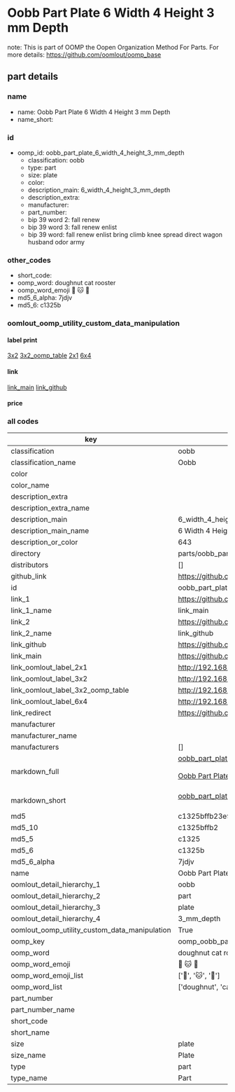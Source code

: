 # Oobb Part Plate 6 Width 4 Height 3 mm Depth  

note: This is part of OOMP the Oopen Organization Method For Parts. For more details: https://github.com/oomlout/oomp_base

##  part details
  







### name
* name: Oobb Part Plate 6 Width 4 Height 3 mm Depth
* name_short: 
### id
* oomp_id: oobb_part_plate_6_width_4_height_3_mm_depth
  * classification: oobb
  * type: part
  * size: plate
  * color: 
  * description_main: 6_width_4_height_3_mm_depth
  * description_extra: 
  * manufacturer: 
  * part_number: 
  * bip 39 word 2: fall renew
  * bip 39 word 3: fall renew enlist
  * bip 39 word: fall renew enlist bring climb knee spread direct wagon husband odor army

### other_codes
* short_code: 
* oomp_word: doughnut cat rooster
* oomp_word_emoji :doughnut: :cat: :rooster:
* md5_6_alpha: 7jdjv
* md5_6: c1325b






### oomlout_oomp_utility_custom_data_manipulation
#### label print
[3x2](http://192.168.1.245:1112/?label=oomp%207jdjv)
[3x2_oomp_table](http://192.168.1.108:1112/?label=oomp%207jdjv)
[2x1](http://192.168.1.242:1112/?label=oomp%207jdjv)
[6x4](http://192.168.1.55:1112/?label=oomp%207jdjv)    

#### link

[link_main](https://github.com/oomlout/oomlout_oomp_version_1_messy/tree/main/parts/oobb_part_plate_6_width_4_height_3_mm_depth) [link_github](https://github.com/oomlout/oomlout_oomp_version_1_messy/tree/main/parts/oobb_part_plate_6_width_4_height_3_mm_depth)                             

#### price







### all codes 
| key | value |  
| --- | --- |  
| classification | oobb |  
| classification_name | Oobb |  
| color |  |  
| color_name |  |  
| description_extra |  |  
| description_extra_name |  |  
| description_main | 6_width_4_height_3_mm_depth |  
| description_main_name | 6 Width 4 Height 3 mm Depth |  
| description_or_color | 643 |  
| directory | parts/oobb_part_plate_6_width_4_height_3_mm_depth |  
| distributors | [] |  
| github_link | https://github.com/oomlout/oomlout_oomp_part_src/tree/main/parts/oobb_part_plate_6_width_4_height_3_mm_depth |  
| id | oobb_part_plate_6_width_4_height_3_mm_depth |  
| link_1 | https://github.com/oomlout/oomlout_oomp_version_1_messy/tree/main/parts/oobb_part_plate_6_width_4_height_3_mm_depth |  
| link_1_name | link_main |  
| link_2 | https://github.com/oomlout/oomlout_oomp_version_1_messy/tree/main/parts/oobb_part_plate_6_width_4_height_3_mm_depth |  
| link_2_name | link_github |  
| link_github | https://github.com/oomlout/oomlout_oomp_version_1_messy/tree/main/parts/oobb_part_plate_6_width_4_height_3_mm_depth |  
| link_main | https://github.com/oomlout/oomlout_oomp_version_1_messy/tree/main/parts/oobb_part_plate_6_width_4_height_3_mm_depth |  
| link_oomlout_label_2x1 | http://192.168.1.242:1112/?label=oomp%207jdjv |  
| link_oomlout_label_3x2 | http://192.168.1.245:1112/?label=oomp%207jdjv |  
| link_oomlout_label_3x2_oomp_table | http://192.168.1.108:1112/?label=oomp%207jdjv |  
| link_oomlout_label_6x4 | http://192.168.1.55:1112/?label=oomp%207jdjv |  
| link_redirect | https://github.com/oomlout/oomlout_oomp_version_1_messy/tree/main/parts/oobb_part_plate_6_width_4_height_3_mm_depth |  
| manufacturer |  |  
| manufacturer_name |  |  
| manufacturers | [] |  
| markdown_full | [oobb_part_plate_6_width_4_height_3_mm_depth](none)<br>[](none)<br>[Oobb Part Plate 6 Width 4 Height 3 Mm Depth](none)<br><br> |  
| markdown_short | [oobb_part_plate_6_width_4_height_3_mm_depth](none)<br><br> |  
| md5 | c1325bffb23e9a61ee1581c295ad8a91 |  
| md5_10 | c1325bffb2 |  
| md5_5 | c1325 |  
| md5_6 | c1325b |  
| md5_6_alpha | 7jdjv |  
| name | Oobb Part Plate 6 Width 4 Height 3 mm Depth |  
| oomlout_detail_hierarchy_1 | oobb |  
| oomlout_detail_hierarchy_2 | part |  
| oomlout_detail_hierarchy_3 | plate |  
| oomlout_detail_hierarchy_4 | 3_mm_depth |  
| oomlout_oomp_utility_custom_data_manipulation | True |  
| oomp_key | oomp_oobb_part_plate_6_width_4_height_3_mm_depth |  
| oomp_word | doughnut cat rooster |  
| oomp_word_emoji | :doughnut: :cat: :rooster: |  
| oomp_word_emoji_list | [':doughnut:', ':cat:', ':rooster:'] |  
| oomp_word_list | ['doughnut', 'cat', 'rooster'] |  
| part_number |  |  
| part_number_name |  |  
| short_code |  |  
| short_name |  |  
| size | plate |  
| size_name | Plate |  
| type | part |  
| type_name | Part |  
